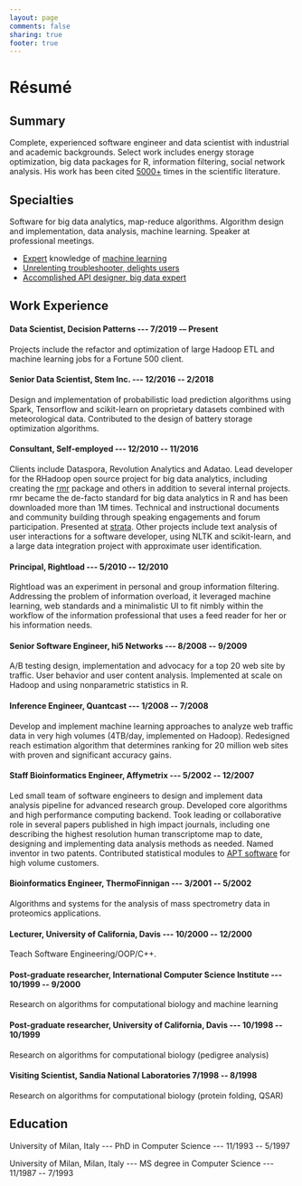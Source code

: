 ```yaml
---
layout: page
comments: false
sharing: true
footer: true
---
```


<h1 class="post-title">Résumé</h1>

## Summary

Complete, experienced software engineer and data scientist with industrial and academic
backgrounds. Select work includes energy storage optimization, big data packages for R,
information filtering, social network analysis. His work has been cited
[5000+](http://scholar.google.com/citations?user=uNAgLfwAAAAJ) times in the scientific
literature.

<!--
## On line
This document always up-to-date and with working links:
https://piccolboni.info/resume. Blog, projects and more info at
[https://piccolboni.info](https://piccolboni.info)
-->

## Specialties

Software for big data analytics, map-reduce algorithms. Algorithm design and
implementation, data analysis, machine learning. Speaker at professional meetings.

*   [Expert](https://link.springer.com/chapter/10.1007/3-540-44581-1_14) knowledge of
    [machine learning](https://twitter.com/goodfellow_ian/status/835681738189754368)
*   [Unrelenting troubleshooter, delights
    users](https://groups.google.com/d/msg/rhadoop/CUHaESXQJ2Y/fyQzMHRkfv0J)
*   [Accomplished API designer, big data
    expert](https://groups.google.com/forum/#!msg/rhadoop/OetxKchYQMM/R-9Zby_zcEMJ)

## Work Experience

#### Data Scientist, Decision Patterns --- 7/2019 -– Present

Projects include the refactor and optimization of large Hadoop ETL and machine learning
jobs for a Fortune 500 client.

#### Senior Data Scientist, Stem Inc. --- 12/2016 -- 2/2018

Design and implementation of probabilistic load prediction algorithms using Spark,
Tensorflow and scikit-learn on proprietary datasets combined with meteorological data.
Contributed to the design of battery storage optimization algorithms.


#### Consultant, Self-employed --- 12/2010 -- 11/2016

Clients include Dataspora, Revolution Analytics and Adatao. Lead developer for the
RHadoop open source project for big data analytics, including creating the
[rmr](https::/github.con/RevolutionAnalytics/rmr2) package and others in addition to
several internal projects. rmr became the de-facto standard for big data analytics in R
and has been downloaded more than 1M times. Technical and instructional documents and
community building through speaking engagements and forum participation.  Presented at
[strata](https://conferences.oreilly.com/strata/strata2012/public/schedule/speaker/96066).
Other projects include text analysis of user interactions for a software developer,
using NLTK and scikit-learn, and a large data integration project with approximate user
identification.

#### Principal, Rightload --- 5/2010 -- 12/2010

Rightload was an experiment in personal and group information filtering. Addressing the
problem of information overload, it leveraged machine learning, web standards and a
minimalistic UI to fit nimbly within the workflow of the information professional that
uses a feed reader for her or his information needs.

#### Senior Software Engineer, hi5 Networks ---  8/2008 -- 9/2009

A/B testing design, implementation and advocacy for a top 20 web site by traffic. User
behavior and user content analysis. Implemented at scale on Hadoop and using
nonparametric statistics in R.

#### Inference Engineer, Quantcast --- 1/2008 -- 7/2008

Develop and implement machine learning approaches to analyze web traffic data in very
high volumes (4TB/day, implemented on Hadoop). Redesigned reach estimation algorithm
that determines ranking for 20 million web sites with proven and significant accuracy
gains.

#### Staff Bioinformatics Engineer, Affymetrix --- 5/2002 -- 12/2007

Led small team of software engineers to design and implement data analysis pipeline for
advanced research group. Developed core algorithms and high performance computing
backend. Took leading or collaborative role in several papers published in high impact
journals, including one describing the highest resolution human transcriptome map to
date, designing and implementing data analysis methods as needed. Named inventor in two
patents. Contributed statistical modules to [APT
software](http://www.affymetrix.com/estore/partners_programs/programs/developer/tools/powertools.affx)
for high volume customers.

#### Bioinformatics Engineer, ThermoFinnigan --- 3/2001 -- 5/2002

Algorithms and systems for the analysis of mass spectrometry data in proteomics
applications.

#### Lecturer, University of California, Davis --- 10/2000 -- 12/2000

Teach Software Engineering/OOP/C++.

#### Post-graduate researcher, International Computer Science Institute --- 10/1999 -- 9/2000

Research on algorithms for computational biology and machine learning

#### Post-graduate researcher, University of California, Davis --- 10/1998 -- 10/1999

Research on algorithms for computational biology (pedigree analysis)

#### Visiting Scientist, Sandia National Laboratories 7/1998 -- 8/1998

Research on algorithms for computational biology (protein folding, QSAR)

## Education

University of Milan, Italy --- PhD in Computer Science --- 11/1993 -- 5/1997

University of Milan, Milan, Italy --- MS degree in Computer Science --- 11/1987 -- 7/1993
